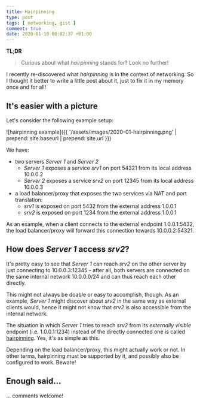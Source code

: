 ```yaml
---
title: Hairpinning
type: post
tags: [ networking, gist ]
comment: true
date: 2020-01-10 00:02:37 +01:00
---
```


**TL;DR**

> Curious about what *hairpinning* stands for? Look no further!

I recently re-discovered what *hairpinning* is in the context of networking.
So I thought it better to write a little post about it, just to fix it in my
memory once and for all!

## It's easier with a picture

Let's consider the following example setup:

![hairpinning example]({{ '/assets/images/2020-01-hairpinning.png' | prepend: site.baseurl | prepend: site.url }})

We have:

- two servers *Server 1* and *Server 2*
  - *Server 1* exposes a service *srv1* on port 54321 from its local address
    10.0.0.2
  - *Server 2* exposes a service *srv2* on port 12345 from its local address
    10.0.0.3
- a load balancer/proxy that exposes the two services via NAT and port
  translation:
  - *srv1* is exposed on port 5432 from the external address 1.0.0.1
  - *srv2* is exposed on port 1234 from the external address 1.0.0.1

As an example, when a client connects to the external endpoint 1.0.0.1:5432,
the load balancer/proxy will forward this connection towards 10.0.0.2:54321.

## How does *Server 1* access *srv2*?

It's pretty easy to see that *Server 1* can reach *srv2* on the other server
by just connecting to 10.0.0.3:12345 - after all, both servers are connected
on the same internal network 10.0.0.0/24 and can thus reach each other
directly.

This might not always be doable or easy to accomplish, though. As an
example, *Server 1* might discover about *srv2* in the same way as external
clients would, hence it might not know that *srv2* is also accessible from
the internal network.

The situation in which *Server 1* tries to reach *srv2* from its *externally
visible* endpoint (i.e. 1.0.0.1:1234) instead of the directly connected one
is called [hairpinning][]. Yes, it's as simple as this.

Depending on the load balancer/proxy, this might actually work or not. In
other terms, hairpinning must be supported by it, and possibly also be
configured to work. Beware!

## Enough said...

... comments welcome!

[hairpinning]: https://en.wikipedia.org/wiki/Hairpinning

